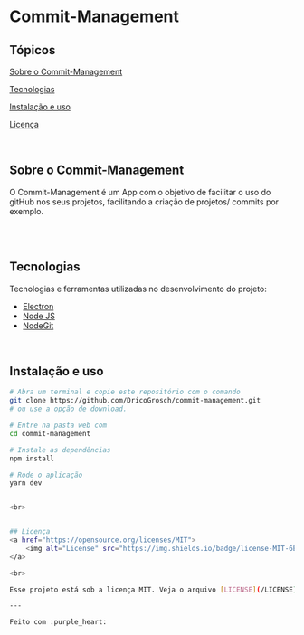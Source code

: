 # Commit-Management

## Tópicos 

[Sobre o Commit-Management](#sobre-o-move.it)

[Tecnologias](#tecnologias)

[Instalação e uso](#instalação-e-uso)

[Licença](#licença)

<br>

## Sobre o Commit-Management

O Commit-Management é um App com o objetivo de  facilitar o uso do gitHub nos seus projetos, facilitando a criação de projetos/ commits por exemplo. 

<br>

<br>

## Tecnologias

Tecnologias e ferramentas utilizadas no desenvolvimento do projeto:

- [Electron](https://www.electronjs.org/)
- [Node JS](https://nodejs.org/)
- [NodeGit](https://github.com/nodegit/nodegit)

<br>

## Instalação e uso

```bash
# Abra um terminal e copie este repositório com o comando
git clone https://github.com/DricoGrosch/commit-management.git
# ou use a opção de download.

# Entre na pasta web com 
cd commit-management

# Instale as dependências
npm install

# Rode o aplicação
yarn dev


<br>


## Licença
<a href="https://opensource.org/licenses/MIT">
    <img alt="License" src="https://img.shields.io/badge/license-MIT-6E40C9?style=flat-square">
</a>

<br>

Esse projeto está sob a licença MIT. Veja o arquivo [LICENSE](/LICENSE) para mais detalhes.

---

Feito com :purple_heart: 


